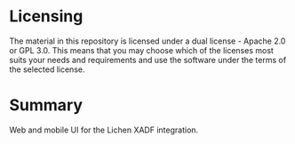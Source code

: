 # Licensing

The material in this repository is licensed under a dual license -
Apache 2.0 or GPL 3.0. This means that you may choose which of the
licenses most suits your needs and requirements and use the software
under the terms of the selected license.

# Summary

Web and mobile UI for the Lichen XADF integration.
